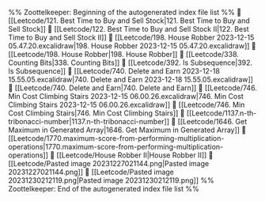 %% Zoottelkeeper: Beginning of the autogenerated index file list  %%
📄 [[Leetcode/121. Best Time to Buy and Sell Stock|121. Best Time to Buy and Sell Stock]]
📄 [[Leetcode/122. Best Time to Buy and Sell Stock II|122. Best Time to Buy and Sell Stock II]]
📄 [[Leetcode/198. House Robber 2023-12-15 05.47.20.excalidraw|198. House Robber 2023-12-15 05.47.20.excalidraw]]
📄 [[Leetcode/198. House Robber|198. House Robber]]
📄 [[Leetcode/338. Counting Bits|338. Counting Bits]]
📄 [[Leetcode/392. Is Subsequence|392. Is Subsequence]]
📄 [[Leetcode/740. Delete and Earn 2023-12-18 15.55.05.excalidraw|740. Delete and Earn 2023-12-18 15.55.05.excalidraw]]
📄 [[Leetcode/740. Delete and Earn|740. Delete and Earn]]
📄 [[Leetcode/746. Min Cost Climbing Stairs 2023-12-15 06.00.26.excalidraw|746. Min Cost Climbing Stairs 2023-12-15 06.00.26.excalidraw]]
📄 [[Leetcode/746. Min Cost Climbing Stairs|746. Min Cost Climbing Stairs]]
📄 [[Leetcode/1137.n-th-tribonacci-number|1137.n-th-tribonacci-number]]
📄 [[Leetcode/1646. Get Maximum in Generated Array|1646. Get Maximum in Generated Array]]
📄 [[Leetcode/1770.maximum-score-from-performing-multiplication-operations|1770.maximum-score-from-performing-multiplication-operations]]
📄 [[Leetcode/House Robber II|House Robber II]]
📄 [[Leetcode/Pasted image 20231227021144.png|Pasted image 20231227021144.png]]
📄 [[Leetcode/Pasted image 20231230212119.png|Pasted image 20231230212119.png]]
%% Zoottelkeeper: End of the autogenerated index file list  %%
